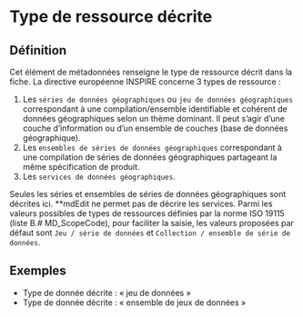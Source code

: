 <!-- Begin @mdHierarchylevel.md -->

# Type de ressource décrite

## Définition

Cet élément de métadonnées renseigne le type de ressource décrit dans la fiche.
La directive européenne INSPIRE concerne 3 types de ressource :

1. Les `séries de données géographiques` ou `jeu de données géographiques` correspondant à une compilation/ensemble identifiable et cohérent de données géographiques selon un thème dominant. Il peut s’agir d’une couche d’information ou d’un ensemble de couches (base de données géographique).
2. Les `ensembles de séries de données géographiques` correspondant à une compilation de séries de données géographiques partageant la même spécification de produit.
3. Les `services de données géographiques`.

Seules les séries et ensembles de séries de données géographiques sont décrites ici. **mdEdit ne permet pas de décrire les services.
Parmi les valeurs possibles de types de ressources définies par la norme ISO 19115 (liste B.# MD_ScopeCode), pour faciliter la saisie, les valeurs proposées par défaut sont `Jeu / série de données` et `Collection / ensemble de série de données`.

## Exemples

- Type de donnée décrite : « jeu de données »
- Type de donnée décrite : « ensemble de jeux de données »

<!-- End @mdHierarchylevel.md -->
